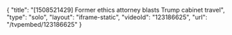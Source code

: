 {
    "title": "[1508521429] Former ethics attorney blasts Trump cabinet travel",
    "type": "solo",
    "layout": "iframe-static",
    "videoId": "123186625",
    "url": "\/tvpembed\/123186625"
}